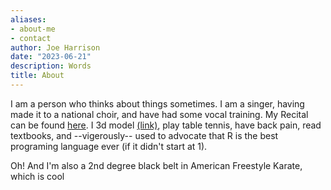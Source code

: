```yaml
---
aliases:
- about-me
- contact
author: Joe Harrison
date: "2023-06-21"
description: Words
title: About
---
```


I am a person who thinks about things sometimes. I am a singer, having made it to a national choir, and have had some vocal training. My Recital can be found <a href="https://youtu.be/Nb5KCROQ1A0" target="_blank">here</a>. I 3d model <a href="https://wiki.tockdom.com/wiki/User:TL" target="_blank">(link)</a>, play table tennis, have back pain, read textbooks, and --vigerously-- used to advocate that R is the best programing language ever (if it didn't start at 1). 

Oh! And I'm also a 2nd degree black belt in American Freestyle Karate, which is cool

